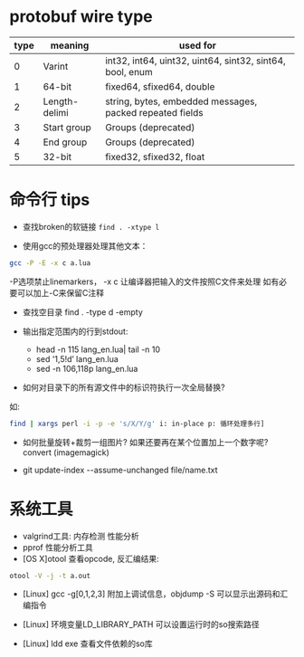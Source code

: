 
# protobuf wire type


<table>
  <thead>
    <tr>
      <th>type</th>
      <th>meaning</th>
      <th>used for</th>
    </tr>
  </thead>
  <tbody>
    <tr>
      <td>0</td>
      <td>Varint</td>
      <td>int32, int64, uint32, uint64, sint32, sint64, bool, enum</td>
    </tr>
    <tr>
      <td>1</td>
      <td>64-bit</td>
      <td>fixed64, sfixed64, double</td>
    </tr>
    <tr>
      <td>2</td>
      <td>Length-delimi</td>
      <td>string, bytes, embedded messages, packed repeated fields</td>
    </tr>
    <tr>
      <td>3</td>
      <td>Start group</td>
      <td>Groups (deprecated)</td>
    </tr>
    <tr>
      <td>4</td>
      <td>End group</td>
      <td>Groups (deprecated)</td>
    </tr>
    <tr>
      <td>5</td>
      <td>32-bit</td>
      <td>fixed32, sfixed32, float</td>
    </tr>
  </tbody>
</table>

# 命令行 tips

* 查找broken的软链接 `find . -xtype l`

* 使用gcc的预处理器处理其他文本：

```sh
gcc -P -E -x c a.lua
```
-P选项禁止linemarkers， -x c 让编译器把输入的文件按照C文件来处理
如有必要可以加上-C来保留C注释


* 查找空目录 find . -type d -empty

* 输出指定范围内的行到stdout:
    * head -n 115 lang_en.lua| tail -n 10
    * sed '1,5!d’ lang_en.lua
    * sed -n 106,118p lang_en.lua

* 如何对目录下的所有源文件中的标识符执行一次全局替换?

如:

```sh
find | xargs perl -i -p -e 's/X/Y/g' i: in-place p: 循环处理多行]
```
* 如何批量旋转+裁剪一组图片? 如果还要再在某个位置加上一个数字呢? convert (imagemagick)

* git update-index --assume-unchanged file/name.txt

# 系统工具

* valgrind工具: 内存检测 性能分析
* pprof 性能分析工具
* [OS X]otool 查看opcode, 反汇编结果:
```sh
otool -V -j -t a.out
```
* [Linux] gcc -g[0,1,2,3] 附加上调试信息，objdump -S 可以显示出源码和汇编指令

* [Linux] 环境变量LD_LIBRARY_PATH 可以设置运行时的so搜索路径
* [Linux] ldd exe 查看文件依赖的so库


